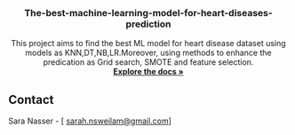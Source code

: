 <br />
<div align="center">
  
  </a>

<h3 align="center">The-best-machine-learning-model-for-heart-diseases-prediction</h3>

  <p align="center">
    This project aims to find the best ML model for heart disease dataset using models as KNN,DT,NB,LR.Moreover, using methods to enhance the predication 
    as Grid search, SMOTE and feature selection.
    <br />
    <a href="(https://github.com/sara19880)"><strong>Explore the docs »</strong></a>
    <br />
  </p>
</div>


















<!-- CONTACT -->
## Contact

Sara Nasser - [ sarah.nsweilam@gmail.com]









